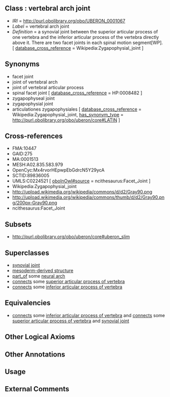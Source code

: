 
## Class : vertebral arch joint

 * *IRI* = http://purl.obolibrary.org/obo/UBERON_0001067
 * *Label* = vertebral arch joint
 * *Definition* = a synovial joint between the superior articular process of one vertebra and the inferior articular process of the vertebra directly above it. There are two facet joints in each spinal motion segment[WP]. [ [database_cross_reference](../../ef/oboInOwl#hasDbXref.md) = Wikipedia:Zygapophysial_joint ]

## Synonyms

 * facet joint
 * joint of vertebral arch
 * joint of vertebral articular process
 * spinal facet joint [ [database_cross_reference](../../ef/oboInOwl#hasDbXref.md) = HP:0008482 ]
 * zygapophyseal joint
 * zygapophysial joint
 * articulationes zygapophysiales [ [database_cross_reference](../../ef/oboInOwl#hasDbXref.md) = Wikipedia:Zygapophysial_joint, [has_synonym_type](../../pe/oboInOwl#hasSynonymType.md) = http://purl.obolibrary.org/obo/uberon/core#LATIN ]

## Cross-references

 * FMA:10447
 * GAID:275
 * MA:0001513
 * MESH:A02.835.583.979
 * OpenCyc:Mx4rvorHEpwpEbGdrcN5Y29ycA
 * SCTID:89836005
 * UMLS:C0224521 [ [oboInOwl#source](../../ce/oboInOwl#source.md) = ncithesaurus:Facet_Joint ]
 * Wikipedia:Zygapophysial_joint
 * http://upload.wikimedia.org/wikipedia/commons/d/d2/Gray90.png
 * http://upload.wikimedia.org/wikipedia/commons/thumb/d/d2/Gray90.png/200px-Gray90.png
 * ncithesaurus:Facet_Joint

## Subsets

 * http://purl.obolibrary.org/obo/uberon/core#uberon_slim

## Superclasses

 * [synovial joint](../../UBERON/17/UBERON_0002217.md)
 * [mesoderm-derived structure](../../UBERON/20/UBERON_0004120.md)
 * [part_of](../../BFO/50/BFO_0000050.md) some [neural arch](../../UBERON/61/UBERON_0003861.md)
 * [connects](../../ts/core#connects.md) some [superior articular process of vertebra](../../UBERON/79/UBERON_0001079.md)
 * [connects](../../ts/core#connects.md) some [inferior articular process of vertebra](../../UBERON/80/UBERON_0001080.md)

## Equivalencies

 * [connects](../../ts/core#connects.md) some [inferior articular process of vertebra](../../UBERON/80/UBERON_0001080.md) and [connects](../../ts/core#connects.md) some [superior articular process of vertebra](../../UBERON/79/UBERON_0001079.md) and [synovial joint](../../UBERON/17/UBERON_0002217.md)

## Other Logical Axioms


## Other Annotations


## Usage


## External Comments

